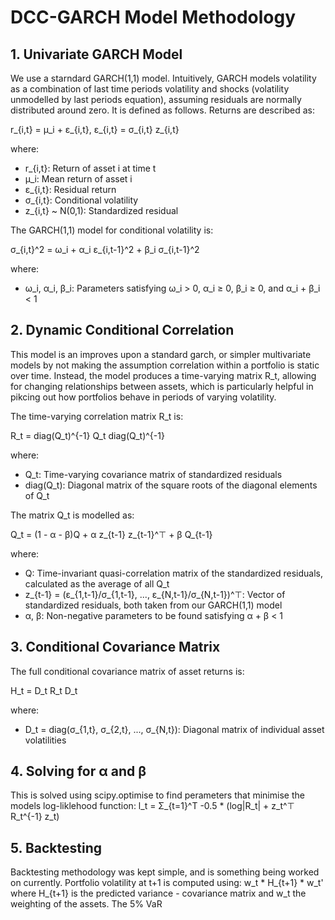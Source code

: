 # DCC-GARCH Model Methodology

## 1. Univariate GARCH Model
We use a starndard GARCH(1,1) model. Intuitively, GARCH models volatility as a combination of last time periods volatility and shocks (volatility unmodelled by last periods equation), assuming residuals are normally distributed around zero. It is defined as follows.
Returns are described as:

r_{i,t} = μ_i + ε_{i,t}, ε_{i,t} = σ_{i,t} z_{i,t}

where:
- r_{i,t}: Return of asset i at time t
- μ_i: Mean return of asset i
- ε_{i,t}: Residual return
- σ_{i,t}: Conditional volatility
- z_{i,t} ~ N(0,1): Standardized residual

The GARCH(1,1) model for conditional volatility is:

σ_{i,t}^2 = ω_i + α_i ε_{i,t-1}^2 + β_i σ_{i,t-1}^2

where:
- ω_i, α_i, β_i: Parameters satisfying ω_i > 0, α_i ≥ 0, β_i ≥ 0, and α_i + β_i < 1

## 2. Dynamic Conditional Correlation
This model is an improves upon a standard garch, or simpler multivariate models by not making the assumption correlation within a portfolio is static over time. Instead, the model produces a time-varying matrix R_t, allowing for changing relationships between assets, which is particularly helpful in pikcing out how portfolios behave in periods of varying volatility.

The time-varying correlation matrix R_t is:

R_t = diag(Q_t)^{-1} Q_t diag(Q_t)^{-1}

where:
- Q_t: Time-varying covariance matrix of standardized residuals
- diag(Q_t): Diagonal matrix of the square roots of the diagonal elements of Q_t

The matrix Q_t is modelled as:

Q_t = (1 - α - β)Q + α z_{t-1} z_{t-1}^⊤ + β Q_{t-1}

where:
- Q: Time-invariant quasi-correlation matrix of the standardized residuals, calculated as the average of all Q_t 
- z_{t-1} = (ε_{1,t-1}/σ_{1,t-1}, ..., ε_{N,t-1}/σ_{N,t-1})^⊤: Vector of standardized residuals, both taken from our GARCH(1,1) model 
- α, β: Non-negative parameters to be found satisfying α + β < 1

## 3. Conditional Covariance Matrix
The full conditional covariance matrix of asset returns is:

H_t = D_t R_t D_t

where:
- D_t = diag(σ_{1,t}, σ_{2,t}, ..., σ_{N,t}): Diagonal matrix of individual asset volatilities

## 4. Solving for α and β
This is solved using scipy.optimise to find perameters that minimise the models log-liklehood function: 
l_t = Σ_{t=1}^T -0.5 * (log|R_t| + z_t^⊤ R_t^{-1} z_t)

## 5. Backtesting
Backtesting methodology was kept simple, and is something being worked on currently. Portfolio volatility at t+1 is computed using:
w_t * H_{t+1} * w_t' where H_{t+1} is the predicted variance - covariance matrix and w_t the weighting of the assets. The 5% VaR

